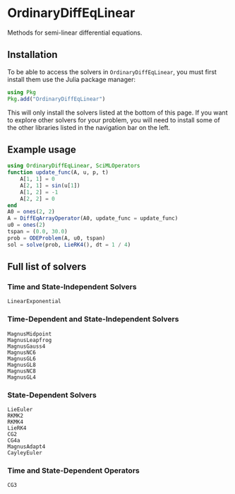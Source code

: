 # OrdinaryDiffEqLinear

Methods for semi-linear differential equations.

## Installation

To be able to access the solvers in `OrdinaryDiffEqLinear`, you must first install them use the Julia package manager:

```julia
using Pkg
Pkg.add("OrdinaryDiffEqLinear")
```

This will only install the solvers listed at the bottom of this page.
If you want to explore other solvers for your problem,
you will need to install some of the other libraries listed in the navigation bar on the left.

## Example usage

```julia
using OrdinaryDiffEqLinear, SciMLOperators
function update_func(A, u, p, t)
    A[1, 1] = 0
    A[2, 1] = sin(u[1])
    A[1, 2] = -1
    A[2, 2] = 0
end
A0 = ones(2, 2)
A = DiffEqArrayOperator(A0, update_func = update_func)
u0 = ones(2)
tspan = (0.0, 30.0)
prob = ODEProblem(A, u0, tspan)
sol = solve(prob, LieRK4(), dt = 1 / 4)
```

## Full list of solvers

### Time and State-Independent Solvers

```@docs
LinearExponential
```

### Time-Dependent and State-Independent Solvers

```@docs
MagnusMidpoint
MagnusLeapfrog
MagnusGauss4
MagnusNC6
MagnusGL6
MagnusGL8
MagnusNC8
MagnusGL4
```

### State-Dependent Solvers

```@docs
LieEuler
RKMK2
RKMK4
LieRK4
CG2
CG4a
MagnusAdapt4
CayleyEuler
```

### Time and State-Dependent Operators

```@docs
CG3
```
